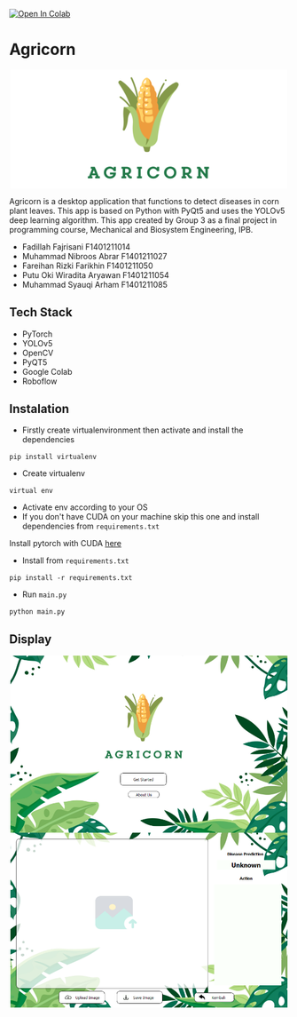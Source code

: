 
<a href="https://colab.research.google.com/drive/1OhJ1b5R36eMr4a_Y3H9UuPMwDAMxFE6F?usp=sharing"><img src="https://colab.research.google.com/assets/colab-badge.svg" alt="Open In Colab"></a>

# Agricorn
<p align="center">
  <img src="docs/logo.PNG" align="middle" width = "500" />
</p>
Agricorn is a desktop application that functions to detect diseases in corn plant leaves. This app is based on Python with PyQt5 and uses the YOLOv5 deep learning algorithm. This app created by Group 3 as a final project in programming course, Mechanical and Biosystem Engineering, IPB.

- Fadillah Fajrisani F1401211014
- Muhammad Nibroos Abrar F1401211027
- Fareihan Rizki Farikhin F1401211050
- Putu Oki Wiradita Aryawan F1401211054
- Muhammad Syauqi Arham F1401211085

## Tech Stack
- PyTorch
- YOLOv5
- OpenCV
- PyQT5
- Google Colab
- Roboflow

## Instalation
- Firstly create virtualenvironment then activate and install the dependencies
```
pip install virtualenv
```
- Create virtualenv

```
virtual env
```
- Activate env according to your OS
- If you don't have CUDA on your machine skip this one and install dependencies from `requirements.txt`

Install pytorch with CUDA [here](https://pytorch.org/get-started/previous-versions/)

- Install from `requirements.txt`

```
pip install -r requirements.txt
```
- Run `main.py`
```
python main.py
```
## Display
<p align="center">
  <img src="docs/start.PNG" align="middle" width = "500" />
  <img src="docs/dashboard.PNG" align="middle" width = "500" />
</p>
